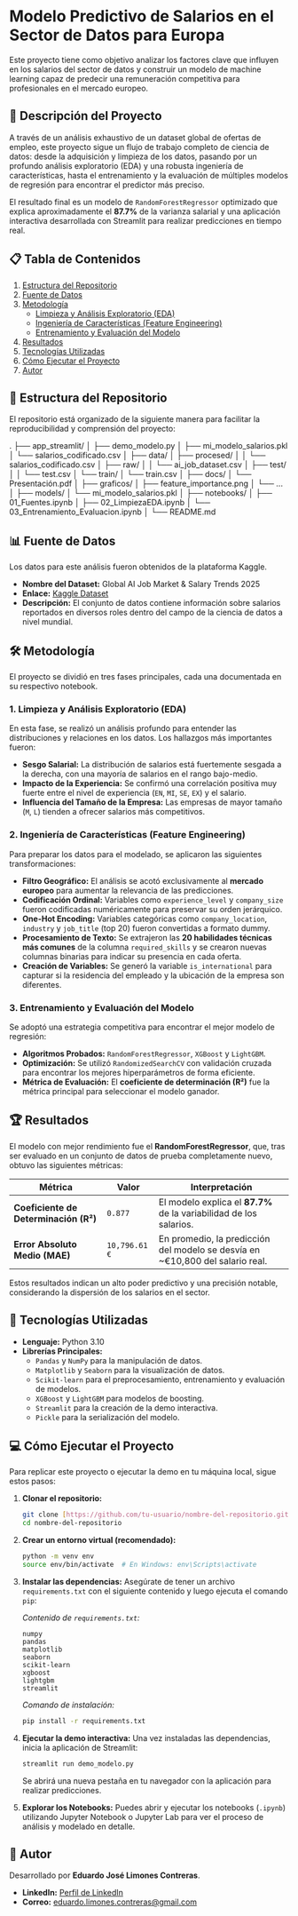 # Modelo Predictivo de Salarios en el Sector de Datos para Europa

Este proyecto tiene como objetivo analizar los factores clave que influyen en los salarios del sector de datos y construir un modelo de machine learning capaz de predecir una remuneración competitiva para profesionales en el mercado europeo.

## 📜 Descripción del Proyecto

A través de un análisis exhaustivo de un dataset global de ofertas de empleo, este proyecto sigue un flujo de trabajo completo de ciencia de datos: desde la adquisición y limpieza de los datos, pasando por un profundo análisis exploratorio (EDA) y una robusta ingeniería de características, hasta el entrenamiento y la evaluación de múltiples modelos de regresión para encontrar el predictor más preciso.

El resultado final es un modelo de `RandomForestRegressor` optimizado que explica aproximadamente el **87.7%** de la varianza salarial y una aplicación interactiva desarrollada con Streamlit para realizar predicciones en tiempo real.

## 📋 Tabla de Contenidos

1.  [Estructura del Repositorio](#-estructura-del-repositorio)
2.  [Fuente de Datos](#-fuente-de-datos)
3.  [Metodología](#-metodología)
    - [Limpieza y Análisis Exploratorio (EDA)](#1-limpieza-y-análisis-exploratorio-eda)
    - [Ingeniería de Características (Feature Engineering)](#2-ingeniería-de-características-feature-engineering)
    - [Entrenamiento y Evaluación del Modelo](#3-entrenamiento-y-evaluación-del-modelo)
4.  [Resultados](#-resultados)
5.  [Tecnologías Utilizadas](#-tecnologías-utilizadas)
6.  [Cómo Ejecutar el Proyecto](#-cómo-ejecutar-el-proyecto)
7.  [Autor](#-autor)

## 📁 Estructura del Repositorio

El repositorio está organizado de la siguiente manera para facilitar la reproducibilidad y comprensión del proyecto:

.
├── app_streamlit/
│   ├── demo_modelo.py
│   ├── mi_modelo_salarios.pkl
│   └── salarios_codificado.csv
│
├── data/
│   ├── procesed/
│   │   └── salarios_codificado.csv
│   ├── raw/
│   │   └── ai_job_dataset.csv
│   ├── test/
│   │   └── test.csv
│   └── train/
│       └── train.csv
│
├── docs/
│   └── Presentación.pdf
│
├── graficos/
│   ├── feature_importance.png
│   └── ... 
│
├── models/
│   └── mi_modelo_salarios.pkl
│
├── notebooks/
│   ├── 01_Fuentes.ipynb
│   ├── 02_LimpiezaEDA.ipynb
│   └── 03_Entrenamiento_Evaluacion.ipynb
│
└── README.md

## 📊 Fuente de Datos

Los datos para este análisis fueron obtenidos de la plataforma Kaggle.

-   **Nombre del Dataset:** Global AI Job Market & Salary Trends 2025
-   **Enlace:** [Kaggle Dataset](https://www.kaggle.com/datasets/bismasajjad/global-ai-job-market-and-salary-trends-2025)
-   **Descripción:** El conjunto de datos contiene información sobre salarios reportados en diversos roles dentro del campo de la ciencia de datos a nivel mundial.

## 🛠️ Metodología

El proyecto se dividió en tres fases principales, cada una documentada en su respectivo notebook.

### 1. Limpieza y Análisis Exploratorio (EDA)

En esta fase, se realizó un análisis profundo para entender las distribuciones y relaciones en los datos. Los hallazgos más importantes fueron:
-   **Sesgo Salarial:** La distribución de salarios está fuertemente sesgada a la derecha, con una mayoría de salarios en el rango bajo-medio.
-   **Impacto de la Experiencia:** Se confirmó una correlación positiva muy fuerte entre el nivel de experiencia (`EN`, `MI`, `SE`, `EX`) y el salario.
-   **Influencia del Tamaño de la Empresa:** Las empresas de mayor tamaño (`M`, `L`) tienden a ofrecer salarios más competitivos.

### 2. Ingeniería de Características (Feature Engineering)

Para preparar los datos para el modelado, se aplicaron las siguientes transformaciones:
-   **Filtro Geográfico:** El análisis se acotó exclusivamente al **mercado europeo** para aumentar la relevancia de las predicciones.
-   **Codificación Ordinal:** Variables como `experience_level` y `company_size` fueron codificadas numéricamente para preservar su orden jerárquico.
-   **One-Hot Encoding:** Variables categóricas como `company_location`, `industry` y `job_title` (top 20) fueron convertidas a formato dummy.
-   **Procesamiento de Texto:** Se extrajeron las **20 habilidades técnicas más comunes** de la columna `required_skills` y se crearon nuevas columnas binarias para indicar su presencia en cada oferta.
-   **Creación de Variables:** Se generó la variable `is_international` para capturar si la residencia del empleado y la ubicación de la empresa son diferentes.

### 3. Entrenamiento y Evaluación del Modelo

Se adoptó una estrategia competitiva para encontrar el mejor modelo de regresión:
-   **Algoritmos Probados:** `RandomForestRegressor`, `XGBoost` y `LightGBM`.
-   **Optimización:** Se utilizó `RandomizedSearchCV` con validación cruzada para encontrar los mejores hiperparámetros de forma eficiente.
-   **Métrica de Evaluación:** El **coeficiente de determinación (R²)** fue la métrica principal para seleccionar el modelo ganador.

## 🏆 Resultados

El modelo con mejor rendimiento fue el **RandomForestRegressor**, que, tras ser evaluado en un conjunto de datos de prueba completamente nuevo, obtuvo las siguientes métricas:

| Métrica                         | Valor         | Interpretación                                                 |
| ------------------------------- | ------------- | -------------------------------------------------------------- |
| **Coeficiente de Determinación (R²)** | `0.877`       | El modelo explica el **87.7%** de la variabilidad de los salarios. |
| **Error Absoluto Medio (MAE)** | `10,796.61 €` | En promedio, la predicción del modelo se desvía en ~€10,800 del salario real. |

Estos resultados indican un alto poder predictivo y una precisión notable, considerando la dispersión de los salarios en el sector.

## 🚀 Tecnologías Utilizadas

-   **Lenguaje:** Python 3.10
-   **Librerías Principales:**
    -   `Pandas` y `NumPy` para la manipulación de datos.
    -   `Matplotlib` y `Seaborn` para la visualización de datos.
    -   `Scikit-learn` para el preprocesamiento, entrenamiento y evaluación de modelos.
    -   `XGBoost` y `LightGBM` para modelos de boosting.
    -   `Streamlit` para la creación de la demo interactiva.
    -   `Pickle` para la serialización del modelo.

## 💻 Cómo Ejecutar el Proyecto

Para replicar este proyecto o ejecutar la demo en tu máquina local, sigue estos pasos:

1.  **Clonar el repositorio:**
    ```bash
    git clone [https://github.com/tu-usuario/nombre-del-repositorio.git](https://github.com/tu-usuario/nombre-del-repositorio.git)
    cd nombre-del-repositorio
    ```

2.  **Crear un entorno virtual (recomendado):**
    ```bash
    python -m venv env
    source env/bin/activate  # En Windows: env\Scripts\activate
    ```

3.  **Instalar las dependencias:**
    Asegúrate de tener un archivo `requirements.txt` con el siguiente contenido y luego ejecuta el comando `pip`:
    
    *Contenido de `requirements.txt`:*
    ```
    numpy
    pandas
    matplotlib
    seaborn
    scikit-learn
    xgboost
    lightgbm
    streamlit
    ```

    *Comando de instalación:*
    ```bash
    pip install -r requirements.txt
    ```
4.  **Ejecutar la demo interactiva:**
    Una vez instaladas las dependencias, inicia la aplicación de Streamlit:
    ```bash
    streamlit run demo_modelo.py
    ```
    Se abrirá una nueva pestaña en tu navegador con la aplicación para realizar predicciones.

5.  **Explorar los Notebooks:**
    Puedes abrir y ejecutar los notebooks (`.ipynb`) utilizando Jupyter Notebook o Jupyter Lab para ver el proceso de análisis y modelado en detalle.

## 👤 Autor

Desarrollado por **Eduardo José Limones Contreras**.

-   **LinkedIn:** [Perfil de LinkedIn](https://www.linkedin.com/in/eduardo-jos%C3%A9-limones-contreras-b1348677/)
-   **Correo:** eduardo.limones.contreras@gmail.com
